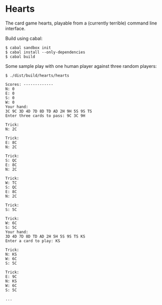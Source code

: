 # Hearts

The card game hearts, playable from a (currently terrible) command line interface.

Build using cabal:

```
$ cabal sandbox init
$ cabal install --only-dependencies
$ cabal build
```

Some sample play with one human player against three random players:

```
$ ./dist/build/hearts/hearts

Scores: -------------
N: 0
E: 0
S: 0
W: 0
Your hand:
3C 9C 3D 4D 7D 8D TD AD 2H 9H 5S 9S TS
Enter three cards to pass: 9C 3C 9H

Trick:
N: 2C

Trick:
E: 8C
N: 2C

Trick:
S: QC
E: 8C
N: 2C

Trick:
W: TC
S: QC
E: 8C
N: 2C

Trick:
S: 5C

Trick:
W: 6C
S: 5C
Your hand:
3D 4D 7D 8D TD AD 2H 5H 5S 9S TS KS
Enter a card to play: KS

Trick:
N: KS
W: 6C
S: 5C

Trick:
E: 9C
N: KS
W: 6C
S: 5C

...
```